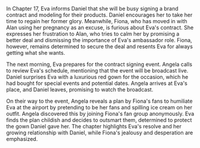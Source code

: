 In Chapter 17, Eva informs Daniel that she will be busy signing a brand contract and modeling for their products. Daniel encourages her to take her time to regain her former glory. Meanwhile, Fiona, who has moved in with Alan using her pregnancy as an excuse, is furious about Eva's contract. She expresses her frustration to Alan, who tries to calm her by promising a better deal and dismissing the importance of Eva's ambassador role. Fiona, however, remains determined to secure the deal and resents Eva for always getting what she wants.

The next morning, Eva prepares for the contract signing event. Angela calls to review Eva's schedule, mentioning that the event will be broadcast live. Daniel surprises Eva with a luxurious red gown for the occasion, which he had bought for special events and potential dates. Angela arrives at Eva's place, and Daniel leaves, promising to watch the broadcast.

On their way to the event, Angela reveals a plan by Fiona's fans to humiliate Eva at the airport by pretending to be her fans and spilling ice cream on her outfit. Angela discovered this by joining Fiona's fan group anonymously. Eva finds the plan childish and decides to outsmart them, determined to protect the gown Daniel gave her. The chapter highlights Eva's resolve and her growing relationship with Daniel, while Fiona's jealousy and desperation are emphasized.